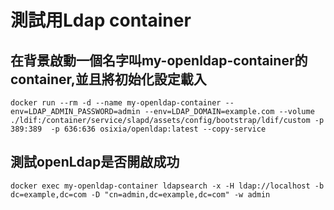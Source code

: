# 測試用Ldap container
## 在背景啟動一個名字叫my-openldap-container的container,並且將初始化設定載入
```shell
docker run --rm -d --name my-openldap-container --env=LDAP_ADMIN_PASSWORD=admin --env=LDAP_DOMAIN=example.com --volume ./ldif:/container/service/slapd/assets/config/bootstrap/ldif/custom -p 389:389  -p 636:636 osixia/openldap:latest --copy-service
```
## 測試openLdap是否開啟成功
```shell
docker exec my-openldap-container ldapsearch -x -H ldap://localhost -b dc=example,dc=com -D "cn=admin,dc=example,dc=com" -w admin
```
